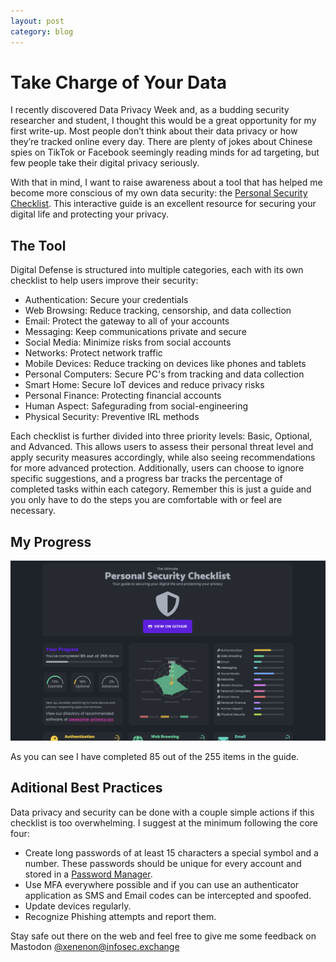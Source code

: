 ```yaml
---
layout: post
category: blog
---
```


# Take Charge of Your Data

I recently discovered Data Privacy Week and, as a budding security researcher and student, I thought this would be a great opportunity for my first write-up. Most people don’t think about their data privacy or how they’re tracked online every day. There are plenty of jokes about Chinese spies on TikTok or Facebook seemingly reading minds for ad targeting, but few people take their digital privacy seriously.

With that in mind, I want to raise awareness about a tool that has helped me become more conscious of my own data security: the [Personal Security Checklist](https://digital-defense.io). This interactive guide is an excellent resource for securing your digital life and protecting your privacy.

## The Tool
Digital Defense is structured into multiple categories, each with its own checklist to help users improve their security:
- Authentication: Secure your credentials 
- Web Browsing: Reduce tracking, censorship, and data collection
- Email: Protect the gateway to all of your accounts
- Messaging: Keep communications private and secure
- Social Media: Minimize risks from social accounts
- Networks: Protect network traffic
- Mobile Devices: Reduce tracking on devices like phones and tablets
- Personal Computers: Secure PC's from tracking and data collection
- Smart Home: Secure IoT devices and reduce privacy risks
- Personal Finance: Protecting financial accounts
- Human Aspect: Safegurading from social-engineering
- Physical Security: Preventive IRL methods

Each checklist is further divided into three priority levels: Basic, Optional, and Advanced. This allows users to assess their personal threat level and apply security measures accordingly, while also seeing recommendations for more advanced protection. Additionally, users can choose to ignore specific suggestions, and a progress bar tracks the percentage of completed tasks within each category. Remember this is just a guide and you only have to do the steps you are comfortable with or feel are necessary.

## My Progress

![Digital Privacy Guide Screenshot](assets/png/Digital_Privacy_Guide_Screenshot.png)

As you can see I have completed 85 out of the 255 items in the guide. 

## Aditional Best Practices

Data privacy and security can be done with a couple simple actions if this checklist is too overwhelming. I suggest at the minimum following the core four:
- Create long passwords of at least 15 characters a special symbol and a number. These passwords should be unique for every account and stored in a [Password Manager](https://bitwarden.com/about).
- Use MFA everywhere possible and if you can use an authenticator application as SMS and Email codes can be intercepted and spoofed.
- Update devices regularly.
- Recognize Phishing attempts and report them.


Stay safe out there on the web and feel free to give me some feedback on Mastodon [@xenenon@infosec.exchange](https://infosec.exchange/@xenenon)
